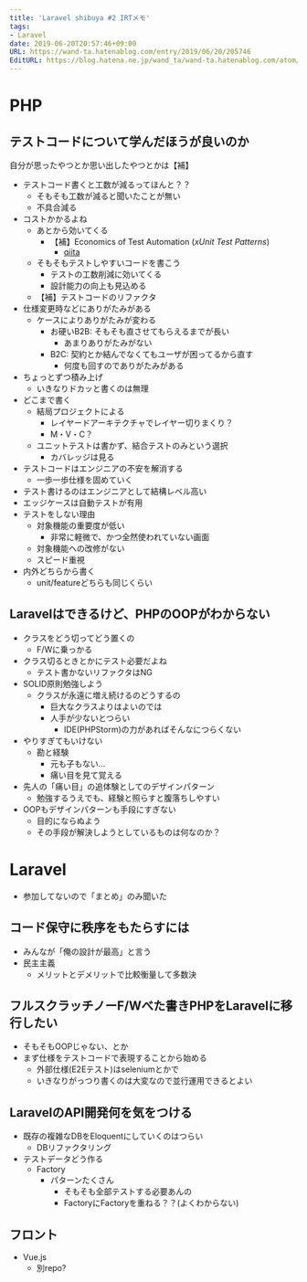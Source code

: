 ```yaml
---
title: 'Laravel shibuya #2 IRTメモ'
tags:
- Laravel
date: 2019-06-20T20:57:46+09:00
URL: https://wand-ta.hatenablog.com/entry/2019/06/20/205746
EditURL: https://blog.hatena.ne.jp/wand_ta/wand-ta.hatenablog.com/atom/entry/17680117127203776745
---
```





# PHP

## テストコードについて学んだほうが良いのか

自分が思ったやつとか思い出したやつとかは【補】

- テストコード書くと工数が減るってほんと？？
    - そもそも工数が減ると聞いたことが無い
    - 不具合減る
- コストかかるよね
    - あとから効いてくる
        - 【補】Economics of Test Automation (_xUnit Test Patterns_)
            - [qiita](https://qiita.com/hgsgtk/items/00daa278516d1995dac6)
    - そもそもテストしやすいコードを書こう
        - テストの工数削減に効いてくる
        - 設計能力の向上も見込める
    - 【補】テストコードのリファクタ
- 仕様変更時などにありがたみがある
    - ケースによりありがたみが変わる
        - お硬いB2B: そもそも直させてもらえるまでが長い
            - あまりありがたみがない
        - B2C: 契約とか結んでなくてもユーザが困ってるから直す
            - 何度も回すのでありがたみがある
- ちょっとずつ積み上げ
    - いきなりドカッと書くのは無理
- どこまで書く
    - 結局プロジェクトによる
        - レイヤードアーキテクチャでレイヤー切りまくり？
        - M・V・C？
    - ユニットテストは書かず、結合テストのみという選択
        - カバレッジは見る
- テストコードはエンジニアの不安を解消する
    - 一歩一歩仕様を固めていく
- テスト書けるのはエンジニアとして結構レベル高い
- エッジケースは自動テストが有用
- テストをしない理由
    - 対象機能の重要度が低い
        - 非常に軽微で、かつ全然使われていない画面
    - 対象機能への改修がない
    - スピード重視
- 内外どちらから書く
    - unit/featureどちらも同じくらい



## Laravelはできるけど、PHPのOOPがわからない

- クラスをどう切ってどう置くの
    - F/Wに乗っかる
- クラス切るときとかにテスト必要だよね
    - テスト書かないリファクタはNG
- SOLID原則勉強しよう
    - クラスが永遠に増え続けるのどうするの
        - 巨大なクラスよりはよいのでは
        - 人手が少ないとつらい
            - IDE(PHPStorm)の力があればそんなにつらくない
- やりすぎてもいけない
    - 勘と経験
        - 元も子もない...
        - 痛い目を見て覚える
- 先人の「痛い目」の追体験としてのデザインパターン
    - 勉強するうえでも、経験と照らすと腹落ちしやすい
- OOPもデザインパターンも手段にすぎない
    - 目的にならぬよう
    - その手段が解決しようとしているものは何なのか？


# Laravel

- 参加してないので「まとめ」のみ聞いた

## コード保守に秩序をもたらすには

- みんなが「俺の設計が最高」と言う
- 民主主義
    - メリットとデメリットで比較衡量して多数決


## フルスクラッチノーF/Wべた書きPHPをLaravelに移行したい

- そもそもOOPじゃない、とか
- まず仕様をテストコードで表現することから始める
    - 外部仕様(E2Eテスト)はseleniumとかで
    - いきなりがっつり書くのは大変なので並行運用できるとよい


## LaravelのAPI開発何を気をつける
    
- 既存の複雑なDBをEloquentにしていくのはつらい
    - DBリファクタリング
- テストデータどう作る
    - Factory
        - パターンたくさん
            - そもそも全部テストする必要あんの
            - FactoryにFactoryを重ねる？？(よくわからない)

## フロント

- Vue.js
    - 別repo?

